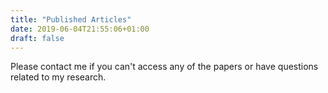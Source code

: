 ```yaml
---
title: "Published Articles"
date: 2019-06-04T21:55:06+01:00
draft: false
---
```


Please contact me if you can't access any of the papers or have questions related to my research. 